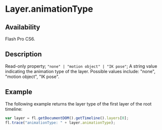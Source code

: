 # Layer.animationType

## Availability

Flash Pro CS6.

## Description

Read-only property; `"none" | "motion object" | "IK pose"`; A string value indicating the animation type of the layer. Possible values include: "none", "motion object", "IK pose".

## Example

The following example returns the layer type of the first layer of the root timeline:

```javascript
var layer = fl.getDocumentDOM().getTimeline().layers[0];
fl.trace("animationType: " + layer.animationType);
```
